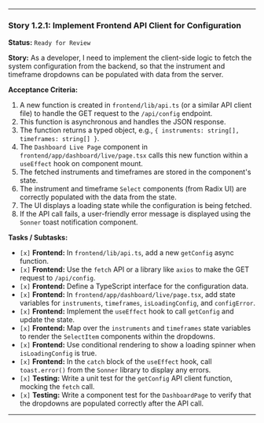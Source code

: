 ---

### **Story 1.2.1: Implement Frontend API Client for Configuration**

**Status:** `Ready for Review`

**Story:**
As a developer, I need to implement the client-side logic to fetch the system configuration from the backend, so that the instrument and timeframe dropdowns can be populated with data from the server.

**Acceptance Criteria:**
1.  A new function is created in `frontend/lib/api.ts` (or a similar API client file) to handle the GET request to the `/api/config` endpoint.
2.  This function is asynchronous and handles the JSON response.
3.  The function returns a typed object, e.g., `{ instruments: string[], timeframes: string[] }`.
4.  The `Dashboard Live Page` component in `frontend/app/dashboard/live/page.tsx` calls this new function within a `useEffect` hook on component mount.
5.  The fetched instruments and timeframes are stored in the component's state.
6.  The instrument and timeframe `Select` components (from Radix UI) are correctly populated with the data from the state.
7.  The UI displays a loading state while the configuration is being fetched.
8.  If the API call fails, a user-friendly error message is displayed using the `Sonner` toast notification component.

**Tasks / Subtasks:**
-   `[x]` **Frontend:** In `frontend/lib/api.ts`, add a new `getConfig` async function.
-   `[x]` **Frontend:** Use the `fetch` API or a library like `axios` to make the GET request to `/api/config`.
-   `[x]` **Frontend:** Define a TypeScript interface for the configuration data.
-   `[x]` **Frontend:** In `frontend/app/dashboard/live/page.tsx`, add state variables for `instruments`, `timeframes`, `isLoadingConfig`, and `configError`.
-   `[x]` **Frontend:** Implement the `useEffect` hook to call `getConfig` and update the state.
-   `[x]` **Frontend:** Map over the `instruments` and `timeframes` state variables to render the `SelectItem` components within the dropdowns.
-   `[x]` **Frontend:** Use conditional rendering to show a loading spinner when `isLoadingConfig` is true.
-   `[x]` **Frontend:** In the `catch` block of the `useEffect` hook, call `toast.error()` from the `Sonner` library to display any errors.
-   `[x]` **Testing:** Write a unit test for the `getConfig` API client function, mocking the `fetch` call.
-   `[x]` **Testing:** Write a component test for the `DashboardPage` to verify that the dropdowns are populated correctly after the API call.

---
